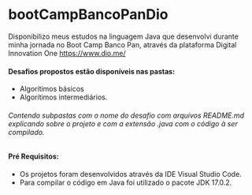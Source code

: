 # bootCampBancoPanDio

Disponibilizo meus estudos na linguagem Java que desenvolvi durante minha jornada no Boot Camp Banco Pan, através da plataforma Digital Innovation One <https://www.dio.me/>

#### Desafios propostos estão disponíveis nas pastas:
* Algorítimos básicos  
* Algorítimos intermediários.
###### Contendo subpastas com o nome do desafio com arquivos README.md explicando sobre o projeto e com a extensão .java com o código à ser compilado.

#### Pré Requisitos:

- Os projetos foram desenvolvidos através da IDE Visual Studio Code.
- Para compilar o código em Java foi utilizado o pacote JDK 17.0.2.
